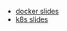 * [docker slides](https://docs.google.com/presentation/d/19SWvYEKU1gQY2VXyfve1q71tBE_FBTvlbIkZ3sX3Uow/edit?usp=sharing)
* [k8s slides](https://docs.google.com/presentation/d/1VBNTWSbkyiZJwvKGQXmVgqGg3oXcBEEaWx_7CAxUQEw/edit?usp=sharing)